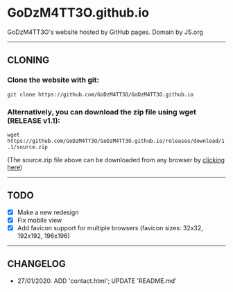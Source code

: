 # GoDzM4TT3O.github.io
GoDzM4TT3O's website hosted by GitHub pages. Domain by JS.org
***
## CLONING
### Clone the website with git:
`git clone https://github.com/GoDzM4TT3O/GoDzM4TT3O.github.io`
### Alternatively, you can download the zip file using wget (RELEASE v1.1):
`wget https://github.com/GoDzM4TT3O/GoDzM4TT3O.github.io/releases/download/1.1/source.zip`

(The source.zip file above can be downloaded from any browser by [clicking here](https://github.com/GoDzM4TT3O/GoDzM4TT3O.github.io/releases/download/1.1/source.zip))
***
## TODO
- [x] Make a new redesign
- [x] Fix mobile view
- [x] Add favicon support for multiple browsers (favicon sizes: 32x32, 192x192, 196x196)
***
## CHANGELOG  
- 27/01/2020: ADD 'contact.html'; UPDATE 'README.md'
